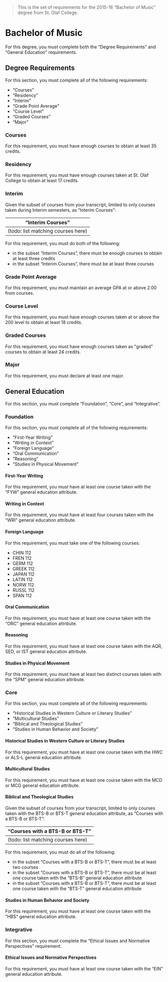 > This is the set of requirements for the 2015-16 “Bachelor of Music” degree
> from St. Olaf College.

# Bachelor of Music
For this degree, you must complete both the “Degree Requirements” and “General Education” requirements.

## Degree Requirements
For this section, you must complete all of the following requirements:

- “Courses”
- “Residency”
- “Interim”
- “Grade Point Average”
- “Course Level”
- “Graded Courses”
- “Major”

### Courses
For this requirement, you must have enough courses to obtain at least 35 credits.

### Residency
For this requirement, you must have enough courses taken at St. Olaf College to obtain at least 17 credits.

### Interim
Given the subset of courses from your transcript, limited to only courses taken during Interim semesters, as “Interim Courses”:

| “Interim Courses” |
| ----------------- |
| (todo: list matching courses here) |

For this requirement, you must do both of the following:

- in the subset “Interim Courses”, there must be enough courses to obtain at least three credits
- in the subset “Interim Courses”, there must be at least three courses

### Grade Point Average
For this requirement, you must maintain an average GPA at or above 2.00 from courses.

### Course Level
For this requirement, you must have enough courses taken at or above the 200 level to obtain at least 18 credits.

### Graded Courses
For this requirement, you must have enough courses taken as "graded" courses to obtain at least 24 credits.

### Major
For this requirement, you must declare at least one major.


## General Education
For this section, you must complete “Foundation”, “Core”, and “Integrative”.

### Foundation
For this section, you must complete all of the following requirements:

- “First-Year Writing”
- “Writing in Context”
- “Foreign Language”
- “Oral Communication”
- “Reasoning”
- “Studies in Physical Movement”

#### First-Year Writing
For this requirement, you must have at least one course taken with the “FYW” general education attribute.

#### Writing in Context
For this requirement, you must have at least four courses taken with the “WRI” general education attribute.

#### Foreign Language
For this requirement, you must take one of the following courses:

- CHIN 112
- FREN 112
- GERM 112
- GREEK 112
- JAPAN 112
- LATIN 112
- NORW 112
- RUSSL 112
- SPAN 112

#### Oral Communication
For this requirement, you must have at least one course taken with the “ORC” general education attribute.

#### Reasoning
For this requirement, you must have at least one course taken with the AQR, SED, or IST general education attribute.

#### Studies in Physical Movement
For this requirement, you must have at least two distinct courses taken with the “SPM” general education attribute.

### Core
For this section, you must complete all of the following requirements:

- “Historical Studies in Western Culture or Literary Studies”
- “Multicultural Studies”
- “Biblical and Theological Studies”
- “Studies in Human Behavior and Society”

#### Historical Studies in Western Culture or Literary Studies
For this requirement, you must have at least one course taken with the HWC or ALS-L general education attribute.

#### Multicultural Studies
For this requirement, you must have at least one course taken with the MCD or MCG general education attribute.

#### Biblical and Theological Studies
Given the subset of courses from your transcript, limited to only courses taken with the BTS-B or BTS-T general education attribute, as “Courses with a BTS-B or BTS-T”:

| “Courses with a BTS-B or BTS-T” |
| ------------------------------- |
| (todo: list matching courses here) |

For this requirement, you must do all of the following:

- in the subset “Courses with a BTS-B or BTS-T”, there must be at least two courses
- in the subset “Courses with a BTS-B or BTS-T”, there must be at least one course taken with the “BTS-B” general education attribute
- in the subset “Courses with a BTS-B or BTS-T”, there must be at least one course taken with the “BTS-T” general education attribute

#### Studies in Human Behavior and Society
For this requirement, you must have at least one course taken with the “HBS” general education attribute.

### Integrative
For this section, you must complete the “Ethical Issues and Normative Perspectives” requirement.

#### Ethical Issues and Normative Perspectives
For this requirement, you must have at least one course taken with the “EIN” general education attribute.


